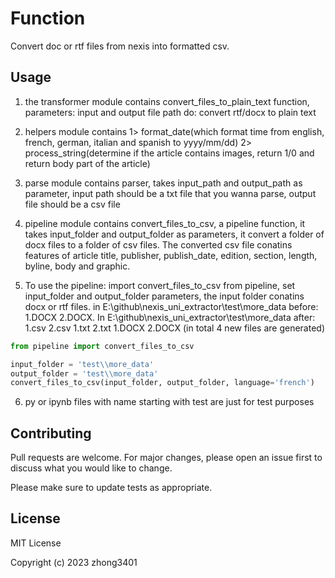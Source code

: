 # Function

Convert doc or rtf files from nexis into formatted csv.

## Usage

1. the transformer module contains convert_files_to_plain_text function,
parameters: input and output file path
do: convert rtf/docx to plain text

2. helpers module contains 1> format_date(which format time from english, french, german, italian and spanish to yyyy/mm/dd)
2> process_string(determine if the article contains images, return 1/0 and return body part of the article)

3. parse module contains parser, takes input_path and output_path as parameter, input path should be a txt file that you wanna parse, output file should be a csv file

4. pipeline module contains convert_files_to_csv, a pipeline function, it takes input_folder and output_folder as parameters, it convert a folder of docx files to a folder of csv files. The converted csv file conatins features of article title, publisher, publish_date, edition, section, length, byline, body and graphic.

5. To use the pipeline:
import convert_files_to_csv from pipeline, set input_folder and output_folder parameters, the input folder conatins docx or rtf files.
in E:\github\nexis_uni_extractor\test\more_data before:
1.DOCX
2.DOCX. 
In E:\github\nexis_uni_extractor\test\more_data after:
1.csv
2.csv
1.txt
2.txt
1.DOCX
2.DOCX
(in total 4 new files are generated)


```python
from pipeline import convert_files_to_csv

input_folder = 'test\\more_data'
output_folder = 'test\\more_data'
convert_files_to_csv(input_folder, output_folder, language='french')
```


6. py or ipynb files with name starting with test are just for test purposes

## Contributing

Pull requests are welcome. For major changes, please open an issue first
to discuss what you would like to change.

Please make sure to update tests as appropriate.

## License

MIT License

Copyright (c) 2023 zhong3401

